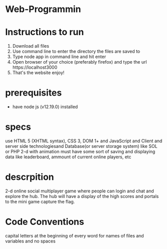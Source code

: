 # Web-Programmin
# Instructions to run
1) Download all files
2) Use command line to enter the directory the files are saved to
3) Type node app in command line and hit enter
4) Open browser of your choice (preferably firefox) and type the url  https://localhost3000
5) That's the website enjoy!
# prerequisites
- have node js (v12.19.0) installed
# specs
use HTML 5 (XHTML syntax), CSS 3, DOM 1+ and JavaScript and Client and server side technologiesand Database(or server storage system) like SOL or PHP
2-d with animation
must have some sort of saving and displaying data like leaderboard, ammount of current online players, etc
# descrpition
2-d online social multiplayer game where people can login and chat and explore the hub. The hub will have a display of the high scores and portals to the mini game capture the flag.

# Code Conventions
capital letters at the beginning of every word for names of files and variables and no spaces

